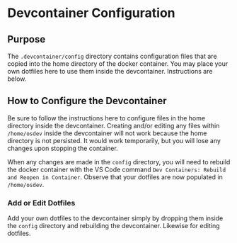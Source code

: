 # Devcontainer Configuration

## Purpose

The `.devcontainer/config` directory contains configuration files that are copied into the home
directory of the docker container. You may place your own dotfiles here to use them inside
the devcontainer. Instructions are below.

## How to Configure the Devcontainer

Be sure to follow the instructions here to configure files in the home directory inside the devcontainer.
Creating and/or editing any files within `/home/osdev` inside the devcontainer will not work because the home
directory is not persisted. It would work temporarily, but you will lose any changes upon stopping the container.

When any changes are made in the `config` directory, you will need to rebuild the docker container with
the VS Code command `Dev Containers: Rebuild and Reopen in Container`. Observe that your dotfiles are
now populated in `/home/osdev`.

### Add or Edit Dotfiles

Add your own dotfiles to the devcontainer simply by dropping them inside the `config` directory and
rebuilding the devcontainer. Likewise for editing dotfiles.

